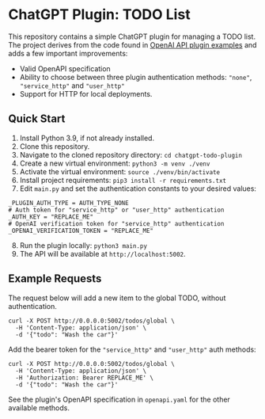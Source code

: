 # ChatGPT Plugin: TODO List

This repository contains a simple ChatGPT plugin for managing a TODO list. The project derives from the code found in [OpenAI API plugin examples](https://platform.openai.com/docs/plugins/examples) and adds a few important improvements:

* Valid OpenAPI specification
* Ability to choose between three plugin authentication methods: `"none"`, `"service_http"` and `"user_http"`
* Support for HTTP for local deployments.

## Quick Start

1. Install Python 3.9, if not already installed.
2. Clone this repository.
3. Navigate to the cloned repository directory: `cd chatgpt-todo-plugin`
4. Create a new virtual environment: `python3 -m venv ./venv`
5. Activate the virtual environment: `source ./venv/bin/activate`
6. Install project requirements: `pip3 install -r requirements.txt`
7. Edit `main.py` and set the authentication constants to your desired values:
```
_PLUGIN_AUTH_TYPE = AUTH_TYPE_NONE
# Auth token for "service_http" or "user_http" authentication
_AUTH_KEY = "REPLACE_ME"
# OpenAI verification token for "service_http" authentication
_OPENAI_VERIFICATION_TOKEN = "REPLACE_ME"
```
8. Run the plugin locally: `python3 main.py`
9. The API will be available at `http://localhost:5002`.

## Example Requests

The request below will add a new item to the global TODO, without authentication.

```
curl -X POST http://0.0.0.0:5002/todos/global \
  -H 'Content-Type: application/json' \
  -d '{"todo": "Wash the car"}'
```

Add the bearer token for the `"service_http"` and `"user_http"` auth methods:

```
curl -X POST http://0.0.0.0:5002/todos/global \
  -H 'Content-Type: application/json' \
  -H 'Authorization: Bearer REPLACE_ME' \
  -d '{"todo": "Wash the car"}'
```

See the plugin's OpenAPI specification in `openapi.yaml` for the other available methods.
